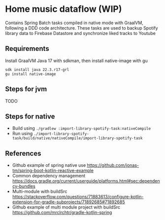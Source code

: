# Home music dataflow (WIP)

Contains Spring Batch tasks compiled in native mode with GraalVM, following a DDD code architecture.
These tasks are used to backup Spotify library data to Firebase Datastore and synchronize liked tracks to Youtube

## Requirements

Install GraalVM Java 17 with sdkman, then install native-image with gu

```
sdk install java 22.3.r17-grl
gu install native-image
```

## Steps for jvm

TODO

## Steps for native

- Build using `./gradlew :import-library-spotify-task:nativeCompile`
- Run using `./import-library-spotify-task/build/native/nativeCompile/import-library-spotify-task`

## References

- Github example of spring native use https://github.com/jonas-tm/spring-boot-kotlin-reactive-example
- Common dependency management https://docs.gradle.org/current/userguide/platforms.html#sec:dependency-bundles
- Multi-module with
  buildSrc https://stackoverflow.com/questions/71883613/configure-kotlin-extension-for-gradle-subprojects/71892685#71892685
- Github example of multi module project with buildSrc https://github.com/mrclrchtr/gradle-kotlin-spring